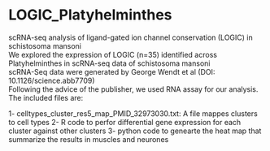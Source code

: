 # LOGIC_Platyhelminthes  
scRNA-seq analysis of ligand-gated ion channel conservation (LOGIC) in schistosoma mansoni  
We explored the expression of LOGIC (n=35) identified across Platyhelminthes in scRNA-seq data of schistosoma mansoni  
scRNA-Seq data were generated by George Wendt et al (DOI: 10.1126/science.abb7709)  
Following the advice of the publisher, we used RNA assay for our analysis.  
The included files are:  

1- celltypes_cluster_res5_map_PMID_32973030.txt: A file mappes clusters to cell types
2- R code to perfor differential gene expression for each cluster against other clusters
3- python code to genearte the heat map that summarize the results in muscles and neurones
